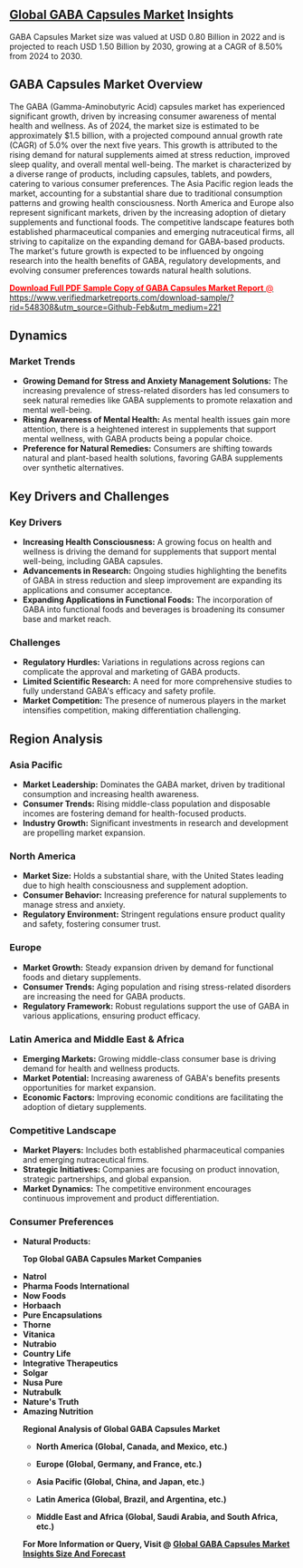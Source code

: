 <h2><a href="https://www.verifiedmarketreports.com/download-sample/?rid=548308&amp;utm_source=Github&amp;utm_medium=221" target="_blank">Global GABA Capsules Market</a> Insights</h2><p>GABA Capsules Market size was valued at USD 0.80 Billion in 2022 and is projected to reach USD 1.50 Billion by 2030, growing at a CAGR of 8.50% from 2024 to 2030.</p><p> <h2>GABA Capsules Market Overview</h2> <p>The GABA (Gamma-Aminobutyric Acid) capsules market has experienced significant growth, driven by increasing consumer awareness of mental health and wellness. As of 2024, the market size is estimated to be approximately $1.5 billion, with a projected compound annual growth rate (CAGR) of 5.0% over the next five years. This growth is attributed to the rising demand for natural supplements aimed at stress reduction, improved sleep quality, and overall mental well-being. The market is characterized by a diverse range of products, including capsules, tablets, and powders, catering to various consumer preferences. The Asia Pacific region leads the market, accounting for a substantial share due to traditional consumption patterns and growing health consciousness. North America and Europe also represent significant markets, driven by the increasing adoption of dietary supplements and functional foods. The competitive landscape features both established pharmaceutical companies and emerging nutraceutical firms, all striving to capitalize on the expanding demand for GABA-based products. The market's future growth is expected to be influenced by ongoing research into the health benefits of GABA, regulatory developments, and evolving consumer preferences towards natural health solutions. </p> <p><a href="#"><p><span class=""><span style="color: #ff0000;"><strong>Download Full PDF Sample Copy of GABA Capsules Market Report</strong> @ </span><a href="https://www.verifiedmarketreports.com/download-sample/?rid=548308&amp;utm_source=Github-Feb&amp;utm_medium=221" target="_blank">https://www.verifiedmarketreports.com/download-sample/?rid=548308&amp;utm_source=Github-Feb&amp;utm_medium=221</a></span></p></a></p> <h2>Dynamics</h2> <h3>Market Trends</h3> <ul> <li><strong>Growing Demand for Stress and Anxiety Management Solutions:</strong> The increasing prevalence of stress-related disorders has led consumers to seek natural remedies like GABA supplements to promote relaxation and mental well-being. </li> <li><strong>Rising Awareness of Mental Health:</strong> As mental health issues gain more attention, there is a heightened interest in supplements that support mental wellness, with GABA products being a popular choice. </li> <li><strong>Preference for Natural Remedies:</strong> Consumers are shifting towards natural and plant-based health solutions, favoring GABA supplements over synthetic alternatives. </li> </ul> <h2>Key Drivers and Challenges</h2> <h3>Key Drivers</h3> <ul> <li><strong>Increasing Health Consciousness:</strong> A growing focus on health and wellness is driving the demand for supplements that support mental well-being, including GABA capsules. </li> <li><strong>Advancements in Research:</strong> Ongoing studies highlighting the benefits of GABA in stress reduction and sleep improvement are expanding its applications and consumer acceptance. </li> <li><strong>Expanding Applications in Functional Foods:</strong> The incorporation of GABA into functional foods and beverages is broadening its consumer base and market reach. </li> </ul> <h3>Challenges</h3> <ul> <li><strong>Regulatory Hurdles:</strong> Variations in regulations across regions can complicate the approval and marketing of GABA products. </li> <li><strong>Limited Scientific Research:</strong> A need for more comprehensive studies to fully understand GABA's efficacy and safety profile. </li> <li><strong>Market Competition:</strong> The presence of numerous players in the market intensifies competition, making differentiation challenging. </li> </ul> <h2>Region Analysis</h2> <h3>Asia Pacific</h3> <ul> <li><strong>Market Leadership:</strong> Dominates the GABA market, driven by traditional consumption and increasing health awareness. </li> <li><strong>Consumer Trends:</strong> Rising middle-class population and disposable incomes are fostering demand for health-focused products. </li> <li><strong>Industry Growth:</strong> Significant investments in research and development are propelling market expansion. </li> </ul> <h3>North America</h3> <ul> <li><strong>Market Size:</strong> Holds a substantial share, with the United States leading due to high health consciousness and supplement adoption. </li> <li><strong>Consumer Behavior:</strong> Increasing preference for natural supplements to manage stress and anxiety. </li> <li><strong>Regulatory Environment:</strong> Stringent regulations ensure product quality and safety, fostering consumer trust. </li> </ul> <h3>Europe</h3> <ul> <li><strong>Market Growth:</strong> Steady expansion driven by demand for functional foods and dietary supplements. </li> <li><strong>Consumer Trends:</strong> Aging population and rising stress-related disorders are increasing the need for GABA products. </li> <li><strong>Regulatory Framework:</strong> Robust regulations support the use of GABA in various applications, ensuring product efficacy. </li> </ul> <h3>Latin America and Middle East & Africa</h3> <ul> <li><strong>Emerging Markets:</strong> Growing middle-class consumer base is driving demand for health and wellness products. </li> <li><strong>Market Potential:</strong> Increasing awareness of GABA's benefits presents opportunities for market expansion. </li> <li><strong>Economic Factors:</strong> Improving economic conditions are facilitating the adoption of dietary supplements. </li> </ul> <h3>Competitive Landscape</h3> <ul> <li><strong>Market Players:</strong> Includes both established pharmaceutical companies and emerging nutraceutical firms. </li> <li><strong>Strategic Initiatives:</strong> Companies are focusing on product innovation, strategic partnerships, and global expansion. </li> <li><strong>Market Dynamics:</strong> The competitive environment encourages continuous improvement and product differentiation. </li> </ul> <h3>Consumer Preferences</h3> <ul> <li><strong>Natural Products:</strong</p><p><strong>Top Global GABA Capsules Market Companies</strong></p><div data-test-id=""><p><li>Natrol</li><li> Pharma Foods International</li><li> Now Foods</li><li> Horbaach</li><li> Pure Encapsulations</li><li> Thorne</li><li> Vitanica</li><li> Nutrabio</li><li> Country Life</li><li> Integrative Therapeutics</li><li> Solgar</li><li> Nusa Pure</li><li> Nutrabulk</li><li> Nature's Truth</li><li> Amazing Nutrition</li></p><div><strong>Regional Analysis of&nbsp;Global GABA Capsules Market</strong></div><ul><li dir="ltr"><p dir="ltr">North America&nbsp;(Global, Canada, and Mexico, etc.)</p></li><li dir="ltr"><p dir="ltr">Europe (Global, Germany, and France, etc.)</p></li><li dir="ltr"><p dir="ltr">Asia Pacific&nbsp;(Global, China, and Japan, etc.)</p></li><li dir="ltr"><p dir="ltr">Latin America&nbsp;(Global, Brazil, and Argentina, etc.)</p></li><li dir="ltr">Middle East and Africa&nbsp;(Global, Saudi Arabia, and South Africa, etc.)</li></ul><p><strong>For More Information or Query, Visit @&nbsp;</strong><strong><a href="https://www.verifiedmarketreports.com/product/gaba-capsules-market/?utm_source=Github&amp;utm_medium=221" target="_blank">Global GABA Capsules Market Insights Size And Forecast</a></strong></p></div>
